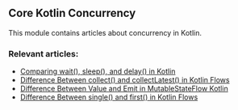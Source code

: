## Core Kotlin Concurrency

This module contains articles about concurrency in Kotlin.

### Relevant articles:
- [Comparing wait(), sleep(), and delay() in Kotlin](https://www.baeldung.com/kotlin/wait-sleep-delay-difference)
- [Difference Between collect() and collectLatest() in Kotlin Flows](https://www.baeldung.com/kotlin/flow-collect-vs-collectlatest)
- [Difference Between Value and Emit in MutableStateFlow Kotlin](https://www.baeldung.com/kotlin/mutablestateflow-value-vs-emit)
- [Difference Between single() and first() in Kotlin Flows](https://www.baeldung.com/kotlin/flows-single-vs-first)
